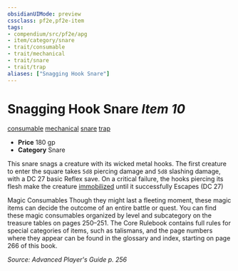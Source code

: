 ```yaml
---
obsidianUIMode: preview
cssclass: pf2e,pf2e-item
tags:
- compendium/src/pf2e/apg
- item/category/snare
- trait/consumable
- trait/mechanical
- trait/snare
- trait/trap
aliases: ["Snagging Hook Snare"]
---
```

# Snagging Hook Snare *Item 10*  
[consumable](/rules/traits/consumable.md)  [mechanical](/rules/traits/mechanical.md)  [snare](/rules/traits/snare.md)  [trap](/rules/traits/trap.md)  

- **Price** 180 gp
- **Category** Snare

This snare snags a creature with its wicked metal hooks. The first creature to enter the square takes `5d8` piercing damage and `5d8` slashing damage, with a DC 27 basic Reflex save. On a critical failure, the hooks piercing its flesh make the creature [immobilized](/rules/conditions.md#Immobilized) until it successfully Escapes (DC 27)

Magic Consumables Though they might last a fleeting moment, these magic items can decide the outcome of an entire battle or quest. You can find these magic consumables organized by level and subcategory on the treasure tables on pages 250–251. The Core Rulebook contains full rules for special categories of items, such as talismans, and the page numbers where they appear can be found in the glossary and index, starting on page 266 of this book.

*Source: Advanced Player's Guide p. 256*
